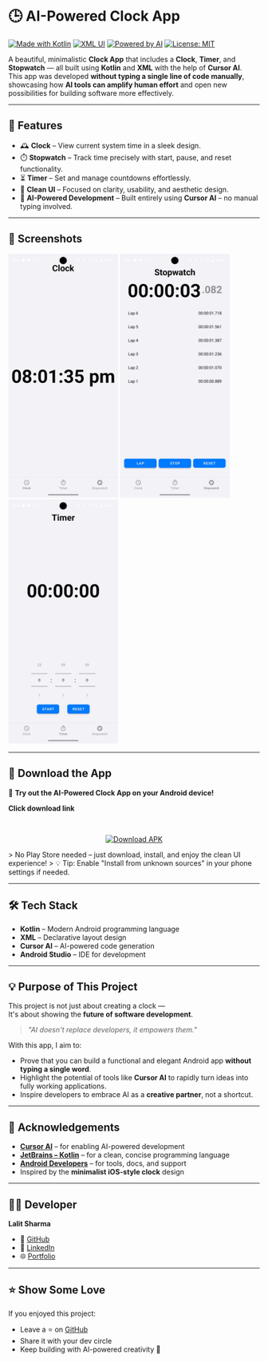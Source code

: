 # 🕒 AI-Powered Clock App

[![Made with Kotlin](https://img.shields.io/badge/Made%20with-Kotlin-blueviolet)](https://kotlinlang.org/)
[![XML UI](https://img.shields.io/badge/UI-XML-orange)](https://developer.android.com/guide/topics/ui)
[![Powered by AI](https://img.shields.io/badge/Built%20with-Cursor%20AI-ff69b4)](https://www.cursor.so/)
[![License: MIT](https://img.shields.io/badge/License-MIT-yellow.svg)](LICENSE)

A beautiful, minimalistic **Clock App** that includes a **Clock**, **Timer**, and **Stopwatch** — all built using **Kotlin** and **XML** with the help of **Cursor AI**.  
This app was developed **without typing a single line of code manually**, showcasing how **AI tools can amplify human effort** and open new possibilities for building software more effectively.

---

## 🌟 Features

- 🕰️ **Clock** – View current system time in a sleek design.
- ⏱️ **Stopwatch** – Track time precisely with start, pause, and reset functionality.
- ⏳ **Timer** – Set and manage countdowns effortlessly.
- 🎨 **Clean UI** – Focused on clarity, usability, and aesthetic design.
- 🤖 **AI-Powered Development** – Built entirely using **Cursor AI** – no manual typing involved.

---

## 📱 Screenshots

<p float="center">
  <img src="Screenshots/Clock.jpg" width="220"/>
  <img src="Screenshots/Stopwatch.jpg" width="220"/>
  <img src="Screenshots/Timer.jpg" width="220"/>
</p>

---

## 📲 Download the App

🎉 **Try out the AI-Powered Clock App on your Android device!**

**Click download link**

<br>
<p align="center">
  <a href="https://github.com/nischaysh/Clock_By_Cursor/releases/download/v1.0.1/Clock.apk" download>
    <img src="https://img.shields.io/badge/Download%20APK-blue?style=for-the-badge&logo=android" alt="Download APK">
  </a>
</p>
> No Play Store needed – just download, install, and enjoy the clean UI experience!
> 💡 Tip: Enable "Install from unknown sources" in your phone settings if needed.

---

## 🛠 Tech Stack

- **Kotlin** – Modern Android programming language
- **XML** – Declarative layout design
- **Cursor AI** – AI-powered code generation
- **Android Studio** – IDE for development

---
## 💡 Purpose of This Project

This project is not just about creating a clock —  
It's about showing the **future of software development**.

> _"AI doesn't replace developers, it empowers them."_

With this app, I aim to:

- Prove that you can build a functional and elegant Android app **without typing a single word**.
- Highlight the potential of tools like **Cursor AI** to rapidly turn ideas into fully working applications.
- Inspire developers to embrace AI as a **creative partner**, not a shortcut.

---

## 🙌 Acknowledgements

- **[Cursor AI](https://www.cursor.so/)** – for enabling AI-powered development  
- **[JetBrains – Kotlin](https://kotlinlang.org/)** – for a clean, concise programming language  
- **[Android Developers](https://developer.android.com/)** – for tools, docs, and support  
- Inspired by the **minimalist iOS-style clock** design

---

## 👨‍💻 Developer

**Lalit Sharma**  

- 🔗 [GitHub](https://x.com/nischayyy_y)
- 💼 [LinkedIn](https://www.linkedin.com/in/lalit-sharma-x/)
- 🌐 [Portfolio](https://www.lalitsharma.framer.website/)

---

## ⭐ Show Some Love

If you enjoyed this project:

- Leave a ⭐ on [GitHub](https://github.com/lalit876)
- Share it with your dev circle
- Keep building with AI-powered creativity 🚀

